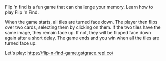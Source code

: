 Flip 'n find is a fun game that can challenge your memory. 
Learn how to play Flip 'n Find.

When the game starts, all tiles are turned face down.
The player then flips over two cards, selecting them by clicking on them.
If the two tiles have the same image, they remain face up. If not, they will be flipped face down again after a short delay.
The game ends and you win when all the tiles are turned face up. 

Let's play: https://flip-n-find-game.gstgrace.repl.co/
